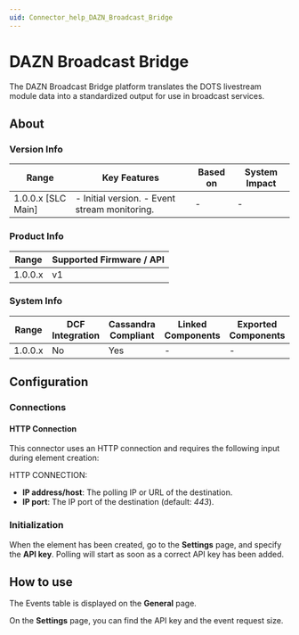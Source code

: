 ```yaml
---
uid: Connector_help_DAZN_Broadcast_Bridge
---
```


# DAZN Broadcast Bridge

The DAZN Broadcast Bridge platform translates the DOTS livestream module data into a standardized output for use in broadcast services.

## About

### Version Info

| **Range**            | **Key Features**                               | **Based on** | **System Impact** |
|----------------------|------------------------------------------------|--------------|-------------------|
| 1.0.0.x \[SLC Main\] | \- Initial version. - Event stream monitoring. | \-           | \-                |

### Product Info

| **Range** | **Supported Firmware / API** |
|-----------|------------------------------|
| 1.0.0.x   | v1                           |

### System Info

| **Range** | **DCF Integration** | **Cassandra Compliant** | **Linked Components** | **Exported Components** |
|-----------|---------------------|-------------------------|-----------------------|-------------------------|
| 1.0.0.x   | No                  | Yes                     | \-                    | \-                      |

## Configuration

### Connections

#### HTTP Connection

This connector uses an HTTP connection and requires the following input during element creation:

HTTP CONNECTION:

- **IP address/host**: The polling IP or URL of the destination.
- **IP port**: The IP port of the destination (default: *443*).

### Initialization

When the element has been created, go to the **Settings** page, and specify the **API key**. Polling will start as soon as a correct API key has been added.

## How to use

The Events table is displayed on the **General** page.

On the **Settings** page, you can find the API key and the event request size.
